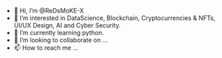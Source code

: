 - 👋 Hi, I’m @ReDsMoKE-X
- 👀 I’m interested in DataScience, Blockchain, Cryptocurrencies & NFTs, UI/UX Design, AI and Cyber Security.
- 🌱 I’m currently learning python.
- 💞️ I’m looking to collaborate on ...
- 📫 How to reach me ...

<!---
ReDsMoKE-X/ReDsMoKE-X is a ✨ special ✨ repository because its `README.md` (this file) appears on your GitHub profile.
You can click the Preview link to take a look at your changes.
--->
